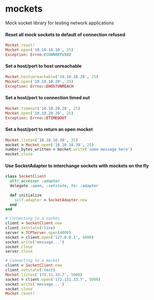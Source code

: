 mockets
=======

Mock socket library for testing network applications

#### Reset all mock sockets to default of connection refused
```ruby
Mocket.reset!
Mocket.open('10.10.10.10', 25)
Exception: Errno:ECONNREFUSED
```

#### Set a host/port to host unreachable
```ruby
Mocket.hostunreachable('10.10.10.20', 25)
Mocket.open('10.10.10.20', 25)
Exception: Errno::EHOSTUNREACH
```

#### Set a host/port to connection timed out
```ruby
Mocket.timeout('10.10.20.20', 25)
Mocket.open('10.10.20.20', 25)
Exception: Errno::ETIMEDOUT
```

#### Set a host/port to return an open mocket
```ruby
Mocket.listen('10.10.10.30', 25)
mocket = Mocket.open('10.10.10.30', 25)
number_bytes_written = mocket.write('some message here')
mocket.close
```

#### Use SocketAdapter to interchange sockets with mockets on the fly
```ruby
class SocketClient
  attr_accessor :adapter
  delegate :open, :setstate, to: :adapter
  
  def initialize
    self.adapter = SocketAdapter.new
  end
end

# Connecting to a socket
client = SocketClient.new
client.setstate(:live)
server = TCPServer.open(4000)
socket = client.open('127.0.0.1', 4000)
socket.write('message...')
socket.close
server.close

# Connecting to a mocket
client = SocketClient.new
client.setstate(:test)
Mocket.listen('172.31.33.7', 5000)
socket = client.open('172.131.33.7', 5000)
socket.write('message...')
socket.close
Mocket.reset!
```
